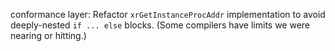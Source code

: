 conformance layer: Refactor `xrGetInstanceProcAddr` implementation to avoid deeply-nested `if ... else` blocks. (Some compilers have limits we were nearing or hitting.)
